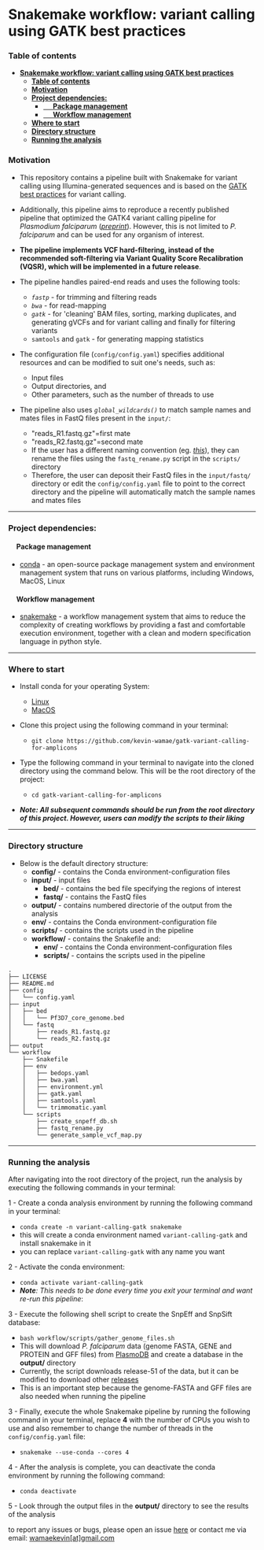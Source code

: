# **Snakemake workflow: variant calling using GATK best practices**

### **Table of contents**
- [**Snakemake workflow: variant calling using GATK best practices**](#snakemake-workflow-variant-calling-using-gatk-best-practices)
    - [**Table of contents**](#table-of-contents)
    - [**Motivation**](#motivation)
    - [**Project dependencies:**](#project-dependencies)
      - [     **Package management**](#-package-management)
      - [     **Workflow management**](#-workflow-management)
    - [**Where to start**](#where-to-start)
    - [**Directory structure**](#directory-structure)
    - [**Running the analysis**](#running-the-analysis)


### **Motivation**


- This repository contains a pipeline built with Snakemake for variant calling using Illumina-generated sequences and is based on the [GATK best practices](https://gatk.broadinstitute.org/hc/en-us/articles/360035535912-Data-pre-processing-for-variant-discovery) for variant calling.
- Additionally, this pipeline aims to reproduce a recently published pipeline that optimized the GATK4 variant calling pipeline for _Plasmodium falciparum_ ([_preprint_](10.21203/rs.3.rs-2561857/v1)). However, this is not limited to _P. falciparum_ and can be used for any organism of interest.
- **The pipeline implements VCF hard-filtering, instead of the recommended soft-filtering via Variant Quality Score Recalibration (VQSR), which will be implemented in a future release**.


- The pipeline handles paired-end reads and uses the following tools:
  - _`fastp`_ - for trimming and filtering reads
  - _`bwa`_ - for read-mapping
  - _`gatk`_ - for 'cleaning' BAM files, sorting, marking duplicates, and generating gVCFs and for variant calling and finally for filtering variants
  - `samtools` and `gatk` - for generating mapping statistics

  
- The configuration file (`config/config.yaml`) specifies additional resources and can be modified to suit one's needs, such as:
  - Input files
  - Output directories, and
  - Other parameters, such as the number of threads to use

- The pipeline also uses _`global_wildcards()`_ to match sample names and mates files in FastQ files present in the `input/`:
  - "reads_R1.fastq.gz"=first mate
  - "reads_R2.fastq.gz"=second mate
  - If the user has a different naming convention (eg. [_this_](https://support.illumina.com/help/BaseSpace_OLH_009008/Content/Source/Informatics/BS/NamingConvention_FASTQ-files-swBS.htm)), they can rename the files using the `fastq_rename.py` script in the `scripts/` directory
  - Therefore, the user can deposit their FastQ files in the `input/fastq/` directory or edit the `config/config.yaml` file to point to the correct directory and the pipeline will automatically match the sample names and mates files

---

### **Project dependencies:**

#### &nbsp;&nbsp;&nbsp;&nbsp; **Package management**
- [conda](https://conda.io/projects/conda/en/latest/user-guide/install/index.html) - an open-source package management system and environment management system that runs on various platforms, including Windows, MacOS, Linux


#### &nbsp;&nbsp;&nbsp;&nbsp; **Workflow management**
- [snakemake](https://github.com/snakemake/snakemake) - a workflow management system that aims to reduce the complexity of creating workflows by providing a fast and comfortable execution environment, together with a clean and modern specification language in python style.

---

### **Where to start**

- Install conda for your operating System:
  - [Linux](https://docs.conda.io/projects/conda/en/latest/user-guide/install/linux.html)
  - [MacOS](https://docs.conda.io/projects/conda/en/latest/user-guide/install/macos.html)
- Clone this project using the following command in your terminal:
  - `git clone https://github.com/kevin-wamae/gatk-variant-calling-for-amplicons`
- Type the following command in your terminal to navigate into the cloned directory using the command below. This will be the root directory of the project:
  - `cd gatk-variant-calling-for-amplicons`
  
- **_Note: All subsequent commands should be run from the root directory of this project. However, users can modify the scripts to their liking_**
 
 ---

### **Directory structure**
- Below is the default directory structure:
    - **config/**   - contains the Conda environment-configuration files
    - **input/** - input files
      - **bed/** - contains the bed file specifying the regions of interest
      - **fastq/** - contains the FastQ files
    - **output/** - contains numbered directorie of the output from the analysis
    - **env/**   - contains the Conda environment-configuration file
    - **scripts/** - contains the scripts used in the pipeline
    - **workflow/** - contains the Snakefile and:
      - **env/** - contains the Conda environment-configuration files
      - **scripts/** - contains the scripts used in the pipeline
```
.
├── LICENSE
├── README.md
├── config
│   └── config.yaml
├── input
│   ├── bed
│   │   └── Pf3D7_core_genome.bed
│   └── fastq
│       ├── reads_R1.fastq.gz
│       └── reads_R2.fastq.gz
├── output
└── workflow
    ├── Snakefile
    ├── env
    │   ├── bedops.yaml
    │   ├── bwa.yaml
    │   ├── environment.yml
    │   ├── gatk.yaml
    │   ├── samtools.yaml
    │   └── trimmomatic.yaml
    └── scripts
        ├── create_snpeff_db.sh
        ├── fastq_rename.py
        └── generate_sample_vcf_map.py
```

---

### **Running the analysis**
After navigating into the root directory of the project, run the analysis by executing the following commands in your terminal:

1 - Create a conda analysis environment by running the following command in your terminal:
  - `conda create -n variant-calling-gatk snakemake `
  - this will create a conda environment named `variant-calling-gatk` and install snakemake in it
  - you can replace `variant-calling-gatk` with any name you want
  
2 - Activate the conda environment:
  - `conda activate variant-calling-gatk`
  - _**Note**: This needs to be done every time you exit your terminal and want re-run this pipeline_:

3 - Execute the following shell script to create the SnpEff and SnpSift database:
  - `bash workflow/scripts/gather_genome_files.sh`
  - This will download _P. falciparum_ data (genome FASTA, GENE and PROTEIN and GFF files) from [PlasmoDB](https://plasmodb.org/) and create a database in the **output/** directory
  - Currently, the script downloads release-51 of the data, but it can be modified to download other [releases](https://plasmodb.org/common/downloads/) 
  - This is an important step because the genome-FASTA and GFF files are also needed when running the pipeline

3 - Finally, execute the whole Snakemake pipeline by running the following command in your terminal, replace **4** with the number of CPUs you wish to use and also remember to change the number of threads in the `config/config.yaml` file:
  - `snakemake --use-conda --cores 4`

4 - After the analysis is complete, you can deactivate the conda environment by running the following command:
  - `conda deactivate`

5 - Look through the output files in the **output/** directory to see the results of the analysis

to report any issues or bugs, please open an issue [here](https://github.com/kevin-wamae/gatk-variant-calling-for-amplicons/issues) or contact me via email: [wamaekevin[at]gmail.com](wamaekevin[at]gmail.com)
  
 